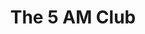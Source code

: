 ---
title: "The 5 AM Club"
description: (╯°□°)╯︵ ┻━┻ Berhenti di chapter ke empat. Can't stand the entrepreneur character, dan lovey dovey story di antara narasinya, Lebih milih membaca blognya Robin. Shorter. Better. Cheaper.
cover: "images/reading/the-5am-club.jpeg"
publishDate: 2019-01-08
authors: "Robin Sharma"
---